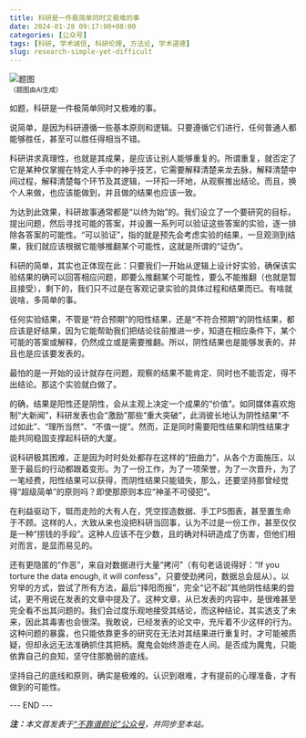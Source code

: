 ```yaml
---
title: 科研是一件极简单同时又极难的事
date: 2024-01-28 09:17:00+08:00
categories: [公众号]
tags: [科研, 学术诚信, 科研伦理, 方法论, 学术道德]
slug: research-simple-yet-difficult
---
```


<div class="p-3 text-center">
  <img class="img-fluid" src="/images/2024/0128/01.png" alt="题图" style="max-width:640px">
  <div><small>（题图由AI生成）</small></div>
</div>

如题，科研是一件极简单同时又极难的事。

说简单，是因为科研遵循一些基本原则和逻辑。只要遵循它们进行，任何普通人都能够胜任，甚至可以胜任得相当不错。

科研讲求真理性，也就是其成果，是应该让别人能够重复的。所谓重复，就否定了它是某种仅掌握在特定人手中的神乎技艺，它需要解释清楚来龙去脉，解释清楚中间过程，解释清楚每个环节及其逻辑，一环扣一环地，从观察推出结论。而且，换个人来做，也应该能做到，并且做的结果也应该一致。

为达到此效果，科研故事通常都是“以终为始”的。我们设立了一个要研究的目标，提出问题，然后寻找可能的答案，并设置一系列可以验证这些答案的实验，逐一排除各答案的可能性。“可以验证”，指的就是预先会考虑实验的结果，一旦观测到结果，我们就应该根据它能够推翻某个可能性，这就是所谓的“证伪”。

科研的简单，其实也正体现在此：只要我们一开始从逻辑上设计好实验，确保该实验结果的确可以回答相应问题，即要么推翻某个可能性，要么不能推翻（也就是暂且接受），剩下的，我们只不过是在客观记录实验的具体过程和结果而已。有啥就说啥，多简单的事。

任何实验结果，不管是“符合预期”的阳性结果，还是“不符合预期”的阴性结果，都应该是好结果，因为它能帮助我们把结论往前推进一步，知道在相应条件下，某个可能的答案或解释，仍然成立或是需要推翻。所以，阴性结果也是能够发表的，并且也是应该要发表的。

最怕的是一开始的设计就存在问题，观察的结果不能肯定、同时也不能否定，得不出结论。那这个实验就白做了。

的确，结果是阳性还是阴性，会从主观上决定一个成果的“价值”。如同媒体喜欢炮制“大新闻”，科研发表也会“激励”那些“重大突破”，此消彼长地认为阴性结果“不过如此”、“理所当然”、“不值一提”。然而，正是同时需要阳性结果和阴性结果才能共同稳固支撑起科研的大厦。

说科研极其困难，正是因为时时处处都存在这样的“扭曲力”，从各个方面施压，以至于最后的行动都跟着变形。为了一份工作，为了一项荣誉，为了一次晋升，为了一笔经费，阳性结果可以获得，而阴性结果只能错失，那么，还要坚持那曾经觉得“超级简单”的原则吗？即使那原则本应“神圣不可侵犯”。

在利益驱动下，铤而走险的大有人在，凭空捏造数据、手工PS图表，甚至置生命于不顾。这样的人，大致从来也没把科研当回事，认为不过是一份工作，甚至仅仅是一种“捞钱的手段”。这种人应该不在少数，且的确对科研造成了伤害，但他们相对而言，是显而易见的。

还有更隐匿的“作恶”，来自对数据进行大量“拷问”（有句老话说得好：“If you torture the data enough, it will confess”，只要使劲拷问，数据总会屈从）。以穷举的方式，尝试了所有方法，最后“择阳而报”，完全“记不起”其他阴性结果的尝试，更不用说在发表的文章中提及了。这种文章，从已发表的内容中，是很难甚至完全看不出其问题的。我们会过度乐观地接受其结论，而这种结论，其实透支了未来，因此其毒害也会很深。我敢说，已经发表的论文中，充斥着不少这样的行为。这种问题的暴露，也只能依靠更多的研究在无法对其结果进行重复时，才可能被质疑，但却永远无法准确抓住其把柄。魔鬼会始终游走在人间。是否成为魔鬼，只能依靠自己的良知，坚守住那脆弱的底线。

坚持自己的底线和原则，确实是极难的。认识到艰难，才有提前的心理准备，才有做到的可能性。

<div class="p-5 text-center">--- END ---</div>

<i><b>注：</b>本文首发表于[“不靠谱颜论”公众号](https://mp.weixin.qq.com/s/wI7_CG9QAdBs93k3cLbAxg)，并同步至本站。</i>
